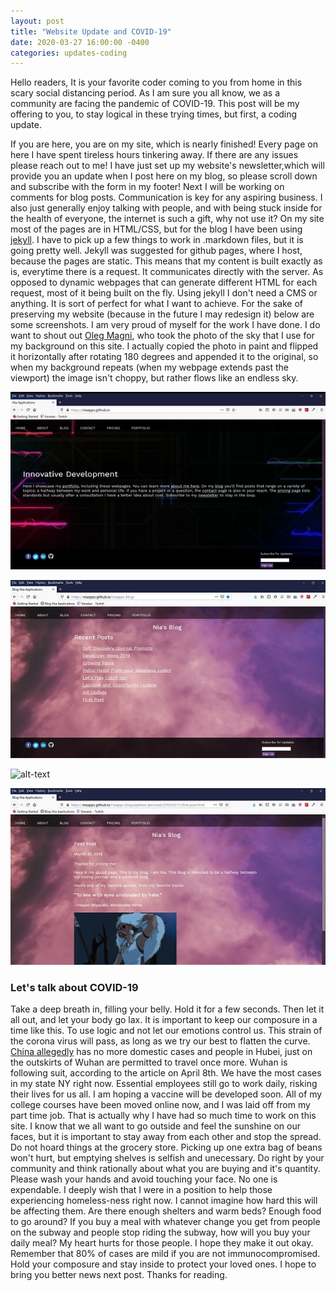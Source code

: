 ```yaml
---
layout: post
title: "Website Update and COVID-19"
date: 2020-03-27 16:00:00 -0400
categories: updates-coding
---
```


Hello readers,
It is your favorite coder coming to you from home in this scary social distancing period. As I am sure you all know, we as a community are facing the pandemic of COVID-19. This post will be my offering to you, to stay logical in these trying times, but first, a coding update.

If you are here, you are on my site, which is nearly finished! Every page on here I have spent tireless hours 
tinkering away. If there are any issues please reach out to me! I have just set up my website's newsletter,which will provide you an update when I post here on my blog, so please scroll down and subscribe with the form in my footer! Next I will be working on comments for blog posts. Communication is key for any aspiring business. I also just generally enjoy talking with people, and with being stuck inside for the health of everyone, the internet is such a gift, why not use it? On my site most of the pages are in HTML/CSS, but for the blog I have been using [jekyll](https://jekyllrb.com/). I have to pick up a few things to work in .markdown files, but it is going pretty well. Jekyll was suggested for github pages, where I host, because the pages are static. This means that my content is built exactly as is, everytime there is a request. It communicates directly with the server. As opposed to dynamic webpages that can generate different HTML for each request, most of it being built on the fly. Using jekyll I don't need a CMS or anything. It is sort of perfect for what I want to achieve. For the sake of preserving my website (because in the future I may redesign it) below are some screenshots. I am very proud of myself for the work I have done. I do want to shout out [Oleg Magni](https://www.pexels.com/@oleg-magni), who took the photo of the sky that I use for my background on this site. I actually copied the photo in paint and flipped it horizontally after rotating 180 degrees and appended it to the original, so when my background repeats (when my webpage extends past the viewport) the image isn't choppy, but rather flows like an endless sky.

![alt-text](/images/w1.gif "Home Page") 


 ![alt-text](/images/w2.jpg "Blog")


![alt-text](/images/w3.gif "Portfolio Page")


 ![alt-text](/images/w4.jpg "Blog post")



### Let's talk about COVID-19
Take a deep breath in, filling your belly. Hold it for a few seconds. Then let it all out, and let your body go lax. It is important to keep our composure in a time like this. To use logic and not let our emotions control us. This strain of the corona virus will pass, as long as we try our best to flatten the curve. [China allegedly](https://www.theguardian.com/world/2020/mar/25/chinas-premier-warns-local-officials-not-to-cover-up-new-covid-19-cases-as-hubei-reopens) has no more domestic cases and people in Hubei, just on the outskirts of Wuhan are permitted to travel once more. Wuhan is following suit, according to the article on April 8th. We have the most cases in my state NY right now. Essential employees still go to work daily, risking their lives for us all. I am hoping a vaccine will be developed soon. All of my college courses have been moved online now, and I was laid off from my part time job. That is actually why I have had so much time to work on this site. I know that we all want to go outside and feel the sunshine on our faces, but it is important to stay away from each other and stop the spread. Do not hoard things at the grocery store. Picking up one extra bag of beans won't hurt, but emptying shelves is selfish and unecessary. Do right by your community and think rationally about what you are buying and it's quantity. Please wash your hands and avoid touching your face. No one is expendable. I deeply wish that I were in a position to help those experiencing homeless-ness right now. I cannot imagine how hard this will be affecting them. Are there enough shelters and warm beds? Enough food to go around? If you buy a meal with whatever change you get from people on the subway and people stop riding the subway, how will you buy your daily meal? My heart hurts for those people. I hope they make it out okay. Remember that 80% of cases are mild if you are not immunocompromised. Hold your composure and stay inside to protect your loved ones. I hope to bring you better news next post.
Thanks for reading.
